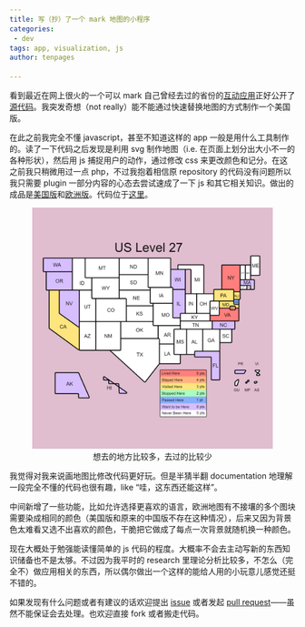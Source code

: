 ```yaml
---
title: 写（抄）了一个 mark 地图的小程序
categories:
 - dev
tags: app, visualization, js
author: tenpages

---
```


看到最近在网上很火的一个可以 mark 自己曾经去过的省份的[互动应用](https://lab.magiconch.com/china-ex/)正好公开了[源代码](https://github.com/itorr/china-ex)。我突发奇想（not really）能不能通过快速替换地图的方式制作一个美国版。

<!--more-->

在此之前我完全不懂 javascript，甚至不知道这样的 app 一般是用什么工具制作的。读了一下代码之后发现是利用 svg 制作地图（i.e. 在页面上划分出大小不一的各种形状），然后用 js 捕捉用户的动作，通过修改 css 来更改颜色和记分。在这之前我只稍微用过一点 php，不过我抱着相信原 repository 的代码没有问题所以我只需要 plugin 一部分内容的心态去尝试速成了一下 js 和其它相关知识。做出的成品是[美国版](https://tenpages.github.io/us-level/us.html)和[欧洲版](https://tenpages.github.io/us-level/eu.html)。代码位于[这里](https://github.com/tenpages/us-level)。

<figure>
<img src="/assets/images/20221024/fig.png" alt="us-level image" style="width=90%">
<figcaption align = "center" style="text-color: #aaaaaa">想去的地方比较多，去过的比较少</figcaption>
</figure>

我觉得对我来说画地图比修改代码更好玩。但是半猜半翻 documentation 地理解一段完全不懂的代码也很有趣，like “哇，这东西还能这样”。

中间新增了一些功能，比如允许选择更喜欢的语言，欧洲地图有不接壤的多个图块需要染成相同的颜色（美国版和原来的中国版不存在这种情况），后来又因为背景色太难看又选不出喜欢的颜色，干脆把它做成了每点一次背景就随机换一种颜色。

现在大概处于勉强能读懂简单的 js 代码的程度。大概率不会去主动写新的东西知识储备也不是太够。不过因为我平时的 research 里理论分析比较多，不怎么（完全不）做应用相关的东西，所以偶尔做出一个这样的能给人用的小玩意儿感觉还挺不错的。

如果发现有什么问题或者有建议的话欢迎提出 [issue](https://github.com/tenpages/us-level/issues) 或者发起 [pull request](https://github.com/tenpages/us-level/pulls)——虽然不能保证会去处理。也欢迎直接 fork 或者搬走代码。
